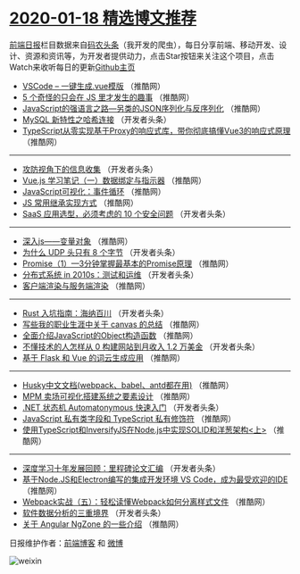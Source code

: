 # [2020-01-18 精选博文推荐](http://hao.caibaojian.com/date/2020/01/18)

[前端日报](http://caibaojian.com/c/news)栏目数据来自[码农头条](http://hao.caibaojian.com/)（我开发的爬虫），每日分享前端、移动开发、设计、资源和资讯等，为开发者提供动力，点击Star按钮来关注这个项目，点击Watch来收听每日的更新[Github主页](https://github.com/kujian/frontendDaily)
* [VSCode &#8211; 一键生成.vue模版](http://hao.caibaojian.com/136442.html) （推酷网）
* [5 个奇怪的只会在 JS 里才发生的趣事](http://hao.caibaojian.com/136446.html) （推酷网）
* [JavaScript的强语言之路—另类的JSON序列化与反序列化](http://hao.caibaojian.com/136444.html) （推酷网）
* [MySQL 新特性之哈希连接](http://hao.caibaojian.com/136411.html) （开发者头条）
* [TypeScript从零实现基于Proxy的响应式库，带你彻底搞懂Vue3的响应式原理](http://hao.caibaojian.com/136439.html) （推酷网）

***
* [攻防视角下的信息收集](http://hao.caibaojian.com/136405.html) （开发者头条）
* [Vue.js 学习笔记（一）数据绑定与指示器](http://hao.caibaojian.com/136518.html) （推酷网）
* [JavaScript️可视化：事件循环](http://hao.caibaojian.com/136421.html) （推酷网）
* [JS 常用继承实现方式](http://hao.caibaojian.com/136440.html) （推酷网）
* [SaaS 应用选型，必须考虑的 10 个安全问题](http://hao.caibaojian.com/136406.html) （开发者头条）

***
* [深入js——变量对象](http://hao.caibaojian.com/136423.html) （推酷网）
* [为什么 UDP 头只有 8 个字节](http://hao.caibaojian.com/136407.html) （开发者头条）
* [Promise（1）—3分钟掌握最基本的Promise原理](http://hao.caibaojian.com/136424.html) （推酷网）
* [分布式系统 in 2010s：测试和运维](http://hao.caibaojian.com/136408.html) （开发者头条）
* [客户端渲染与服务端渲染](http://hao.caibaojian.com/136426.html) （推酷网）

***
* [Rust 入坑指南：海纳百川](http://hao.caibaojian.com/136409.html) （开发者头条）
* [写些我的职业生涯中关于 canvas 的总结](http://hao.caibaojian.com/136427.html) （推酷网）
* [全面介绍JavaScript的Object构造函数](http://hao.caibaojian.com/136445.html) （推酷网）
* [不懂技术的人怎样从 0 构建网站到月收入 1.2 万美金](http://hao.caibaojian.com/136389.html) （开发者头条）
* [基于 Flask 和 Vue 的词云生成应用](http://hao.caibaojian.com/136430.html) （推酷网）

***
* [Husky中文文档(webpack、babel、antd都在用)](http://hao.caibaojian.com/136432.html) （推酷网）
* [MPM 卖场可视化搭建系统之要素设计](http://hao.caibaojian.com/136448.html) （推酷网）
* [.NET 状态机 Automatonymous 快速入门](http://hao.caibaojian.com/136412.html) （开发者头条）
* [JavaScript 私有类字段和 TypeScript 私有修饰符](http://hao.caibaojian.com/136436.html) （推酷网）
* [使用TypeScript和InversifyJS在Node.js中实现SOLID和洋葱架构&lt;上&gt;](http://hao.caibaojian.com/136515.html) （推酷网）

***
* [深度学习十年发展回顾：里程碑论文汇编](http://hao.caibaojian.com/136413.html) （开发者头条）
* [基于Node.JS和Electron编写的集成开发环境 VS Code，成为最受欢迎的IDE](http://hao.caibaojian.com/136437.html) （推酷网）
* [Webpack实战（五）：轻松读懂Webpack如何分离样式文件](http://hao.caibaojian.com/136516.html) （推酷网）
* [软件数据分析的三重境界](http://hao.caibaojian.com/136414.html) （开发者头条）
* [关于 Angular NgZone 的一些介绍](http://hao.caibaojian.com/136438.html) （推酷网）

日报维护作者：[前端博客](http://caibaojian.com/) 和 [微博](http://caibaojian.com/go/weibo)

![weixin](https://user-images.githubusercontent.com/3055447/38468989-651132ac-3b80-11e8-8e6b-15122322a9d7.png)
